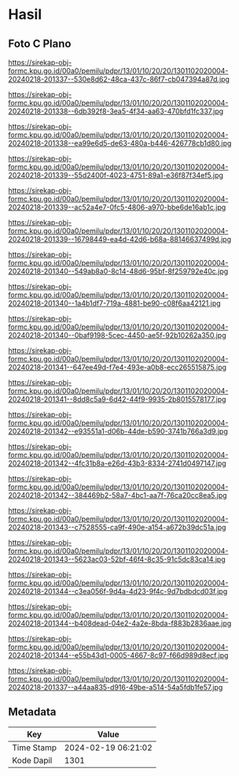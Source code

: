 # Hasil

## Foto C Plano

https://sirekap-obj-formc.kpu.go.id/00a0/pemilu/pdpr/13/01/10/20/20/1301102020004-20240218-201337--530e8d62-48ca-437c-86f7-cb047394a87d.jpg

https://sirekap-obj-formc.kpu.go.id/00a0/pemilu/pdpr/13/01/10/20/20/1301102020004-20240218-201338--6db392f8-3ea5-4f34-aa63-470bfd1fc337.jpg

https://sirekap-obj-formc.kpu.go.id/00a0/pemilu/pdpr/13/01/10/20/20/1301102020004-20240218-201338--ea99e6d5-de63-480a-b446-426778cb1d80.jpg

https://sirekap-obj-formc.kpu.go.id/00a0/pemilu/pdpr/13/01/10/20/20/1301102020004-20240218-201339--55d2400f-4023-4751-89a1-e36f87f34ef5.jpg

https://sirekap-obj-formc.kpu.go.id/00a0/pemilu/pdpr/13/01/10/20/20/1301102020004-20240218-201339--ac52a4e7-0fc5-4806-a970-bbe6de16ab1c.jpg

https://sirekap-obj-formc.kpu.go.id/00a0/pemilu/pdpr/13/01/10/20/20/1301102020004-20240218-201339--16798449-ea4d-42d6-b68a-88146637499d.jpg

https://sirekap-obj-formc.kpu.go.id/00a0/pemilu/pdpr/13/01/10/20/20/1301102020004-20240218-201340--549ab8a0-8c14-48d6-95bf-8f259792e40c.jpg

https://sirekap-obj-formc.kpu.go.id/00a0/pemilu/pdpr/13/01/10/20/20/1301102020004-20240218-201340--1a4b1df7-719a-4881-be90-c08f6aa42121.jpg

https://sirekap-obj-formc.kpu.go.id/00a0/pemilu/pdpr/13/01/10/20/20/1301102020004-20240218-201340--0baf9198-5cec-4450-ae5f-92b10262a350.jpg

https://sirekap-obj-formc.kpu.go.id/00a0/pemilu/pdpr/13/01/10/20/20/1301102020004-20240218-201341--647ee49d-f7e4-493e-a0b8-ecc265515875.jpg

https://sirekap-obj-formc.kpu.go.id/00a0/pemilu/pdpr/13/01/10/20/20/1301102020004-20240218-201341--8dd8c5a9-6d42-44f9-9935-2b8015578177.jpg

https://sirekap-obj-formc.kpu.go.id/00a0/pemilu/pdpr/13/01/10/20/20/1301102020004-20240218-201342--e93551a1-d06b-44de-b590-3741b766a3d9.jpg

https://sirekap-obj-formc.kpu.go.id/00a0/pemilu/pdpr/13/01/10/20/20/1301102020004-20240218-201342--4fc31b8a-e26d-43b3-8334-2741d0497147.jpg

https://sirekap-obj-formc.kpu.go.id/00a0/pemilu/pdpr/13/01/10/20/20/1301102020004-20240218-201342--384469b2-58a7-4bc1-aa7f-76ca20cc8ea5.jpg

https://sirekap-obj-formc.kpu.go.id/00a0/pemilu/pdpr/13/01/10/20/20/1301102020004-20240218-201343--c7528555-ca9f-490e-a154-a672b39dc51a.jpg

https://sirekap-obj-formc.kpu.go.id/00a0/pemilu/pdpr/13/01/10/20/20/1301102020004-20240218-201343--5623ac03-52bf-46f4-8c35-91c5dc83ca14.jpg

https://sirekap-obj-formc.kpu.go.id/00a0/pemilu/pdpr/13/01/10/20/20/1301102020004-20240218-201344--c3ea056f-9d4a-4d23-9f4c-9d7bdbdcd03f.jpg

https://sirekap-obj-formc.kpu.go.id/00a0/pemilu/pdpr/13/01/10/20/20/1301102020004-20240218-201344--b408dead-04e2-4a2e-8bda-f883b2836aae.jpg

https://sirekap-obj-formc.kpu.go.id/00a0/pemilu/pdpr/13/01/10/20/20/1301102020004-20240218-201344--e55b43d1-0005-4667-8c97-f66d989d8ecf.jpg

https://sirekap-obj-formc.kpu.go.id/00a0/pemilu/pdpr/13/01/10/20/20/1301102020004-20240218-201337--a44aa835-d916-49be-a514-54a5fdb1fe57.jpg


## Metadata

| Key        | Value               |
| ---------- | ------------------- |
| Time Stamp | 2024-02-19 06:21:02 |
| Kode Dapil | 1301                |




